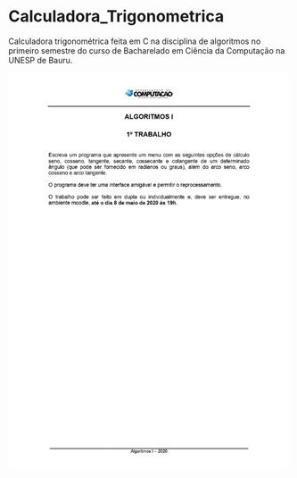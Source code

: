 # Calculadora_Trigonometrica
Calculadora trigonométrica feita em C na disciplina de algoritmos no primeiro semestre do curso de Bacharelado em Ciência da Computação na UNESP de Bauru.

<img src="/assets/T1_desc.jpg">
